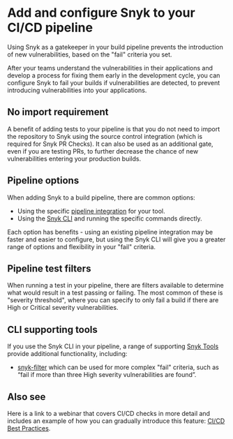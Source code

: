 # Add and configure Snyk to your CI/CD pipeline

Using Snyk as a gatekeeper in your build pipeline prevents the introduction of new vulnerabilities, based on the "fail" criteria you set.

After your teams understand the vulnerabilities in their applications and develop a process for fixing them early in the development cycle, you can configure Snyk to fail your builds if vulnerabilities are detected, to prevent introducing vulnerabilities into your applications.

## No import requirement

A benefit of adding tests to your pipeline is that you do not need to import the repository to Snyk using the source control integration (which is required for Snyk PR Checks). It can also be used as an additional gate, even if you are testing PRs, to further decrease the chance of new vulnerabilities entering your production builds.

## Pipeline options

When adding Snyk to a build pipeline, there are common options:

* Using the specific [pipeline integration](../../../scm-ide-and-ci-cd-workflow-and-integrations/snyk-ci-cd-integrations/) for your tool.
* Using the [Snyk CLI](../../../snyk-cli/) and running the specific commands directly.

Each option has benefits - using an existing pipeline integration may be faster and easier to configure, but using the Snyk CLI will give you a greater range of options and flexibility in your "fail" criteria.

## Pipeline test filters

When running a test in your pipeline, there are filters available to determine what would result in a test passing or failing. The most common of these is "severity threshold", where you can specify to only fail a build if there are High or Critical severity vulnerabilities.

## CLI supporting tools

If you use the Snyk CLI in your pipeline, a range of supporting [Snyk Tools](../../../scan-using-snyk/snyk-tools/) provide additional functionality, including:

* [snyk-filter](https://docs.snyk.io/snyk-api/other-tools/tool-snyk-filter) which can be used for more complex "fail" criteria, such as “fail if more than three High severity vulnerabilities are found”.

## Also see

Here is a link to a webinar that covers CI/CD checks in more detail and includes an example of how you can gradually introduce this feature: [CI/CD Best Practices](https://www.youtube.com/watch?v=6QS9gRQ0WVU).
